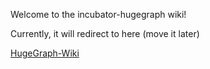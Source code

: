 Welcome to the incubator-hugegraph wiki!

Currently, it will redirect to here (move it later)

[HugeGraph-Wiki](https://github.com/apache/incubator-hugegraph-toolchain/wiki)